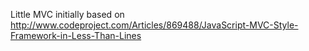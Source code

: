 Little MVC initially based on http://www.codeproject.com/Articles/869488/JavaScript-MVC-Style-Framework-in-Less-Than-Lines
